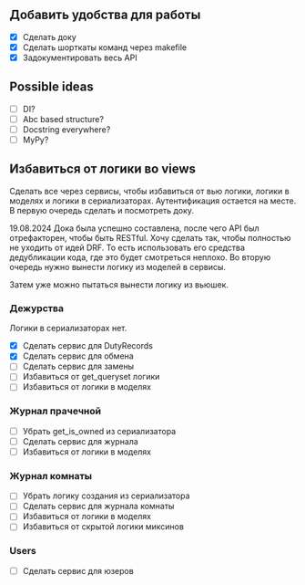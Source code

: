 ## Добавить удобства для работы
- [X] Сделать доку
- [X] Сделать шорткаты команд через makefile
- [X] Задокументировать весь API

## Possible ideas
- [ ] DI?
- [ ] Abc based structure?
- [ ] Docstring everywhere?
- [ ] MyPy?

## Избавиться от логики во views
Сделать все через сервисы, чтобы избавиться от вью логики, логики в моделях и логики в сериализаторах.
Аутентификация остается на месте. В первую очередь сделать и посмотреть доку.

19.08.2024 Дока была успешно составлена, после чего API был отрефакторен, чтобы быть RESTful.
Хочу сделать так, чтобы полностью не уходить от идей DRF. То есть использовать его средства дедубликации кода, где это будет смотреться неплохо.
Во вторую очередь нужно вынести логику из моделей в сервисы.

Затем уже можно пытаться вынести логику из вьюшек.

### Дежурства
Логики в сериализаторах нет.
- [X] Сделать сервис для DutyRecords
- [X] Сделать сервис для обмена
- [ ] Сделать сервис для замены
- [ ] Избавиться от get_queryset логики
- [ ] Избавиться от логики в моделях

### Журнал прачечной
- [ ] Убрать get_is_owned из сериализатора
- [ ] Сделать сервис для журнала
- [ ] Избавиться от логики в моделях

### Журнал комнаты
- [ ] Убрать логику создания из сериализатора
- [ ] Сделать сервис для журнала комнаты
- [ ] Избавиться от логики в моделях
- [ ] Избавиться от скрытой логики миксинов

### Users
- [ ] Сделать сервис для юзеров